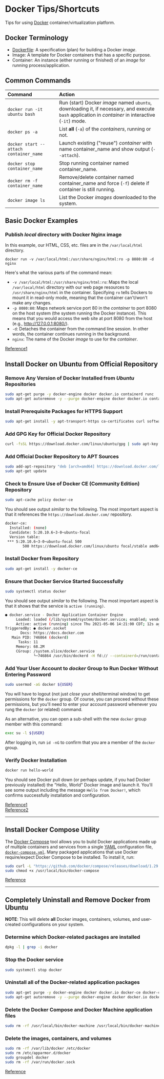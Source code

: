 # Docker Tips/Shortcuts

Tips for using [Docker](https://docker.com/) container/virtualization platform.

## Docker Terminology
- [Dockerfile](): A specification (plan) for building a Docker _image_.
- Image: A template for Docker containers that has a specific purpose.
- Container: An instance (either running or finished) of an _image_ for running process/application.

## Common Commands
| Command | Action   |
|:--------|:---------|
| `docker run -it ubuntu bash` | Run (start) Docker _image_ named `ubuntu`, downloading it, if necessary, and execute `bash` application in _container_ in interactive (`-it`) mode. |
| `docker ps -a` | List **all** (`-a`) of the _containers_, running or not. |
| `docker start --attach container_name` | Launch existing ("reuse") _container_ with name container_name and show output (`--attach`). |
| `docker stop container_name` | Stop running container named container_name. |
| `docker rm -f container_name ` | Remove/delete container named container_name and force (`-f`) delete if container is still running. |
| `docker image ls` | List the Docker _images_ downloaded to the system. |

## Basic Docker Examples

### Publish _local_ directory with Docker Nginx image
In this example, our HTML, CSS, etc. files are in the `/var/local/html` directory.
```
docker run -v /var/local/html:/usr/share/nginx/html:ro -p 8080:80 -d nginx
```
Here's what the various parts of the command mean:
- `-v /var/local/html:/usr/share/nginx/html:ro`: Maps the local `/var/local/html` directory with our web page resources to `/usr/share/nginx/html` in the container. Specifying `ro` tells Dockers to mount it in read-only mode, meaning that the container can't/won't make any changes.
- `-p 8080:80`: Maps network service port 80 in the _container_ to port 8080 on the host system (the system running the Docker instance). This means that you would access the web site at port 8080 from the host (e.g., http://127.0.0.1:8080/).
- `-d`: Detaches the container from the command line session. In other words, the container continues running in the background.
- `nginx`: The name of the Docker _image_ to use for the _container_.



[Reference1](https://stackify.com/docker-tutorial/)

## Install Docker on Ubuntu from Official Repository

### Remove Any Version of Docker Installed from _Ubuntu_ Repositories
```bash
sudo apt-get purge -y docker-engine docker docker.io containerd runc
sudo apt-get autoremove -y --purge docker-engine docker docker.io containerd runc
```

### Install Prerequisite Packages for HTTPS Support
```bash
sudo apt-get install -y apt-transport-https ca-certificates curl software-properties-common gnupg lsb-release
```

### Add GPG Key for Official Docker Repository
```bash
curl -fsSL https://download.docker.com/linux/ubuntu/gpg | sudo apt-key add -
```

### Add Official Docker Repository to APT Sources
```bash
sudo add-apt-repository "deb [arch=amd64] https://download.docker.com/linux/ubuntu $(lsb_release -cs) stable"
sudo apt-get update
```

### Check to Ensure Use of Docker CE (Community Edition) Repository
```bash
sudo apt-cache policy docker-ce
```
You should see output _similar_ to the following. The most important aspect is that it references the `https://download.docker.com/` repository.
```bash
docker-ce:
  Installed: (none)
  Candidate: 5:20.10.6~3-0~ubuntu-focal
  Version table:
 *** 5:20.10.6~3-0~ubuntu-focal 500
        500 https://download.docker.com/linux/ubuntu focal/stable amd64 Packages
```

### Install Docker from Repository
```bash
sudo apt-get install -y docker-ce
```

### Ensure that Docker Service Started Successfully
```bash
sudo systemctl status docker
```
You should see output _similar_ to the following. The most important aspect is that it shows that the service is `active (running)`.
```bash
● docker.service - Docker Application Container Engine
     Loaded: loaded (/lib/systemd/system/docker.service; enabled; vendor preset: enabled)
     Active: active (running) since Thu 2021-05-06 14:21:00 CDT; 12s ago
TriggeredBy: ● docker.socket
       Docs: https://docs.docker.com
   Main PID: 746864 (dockerd)
      Tasks: 11
     Memory: 68.2M
     CGroup: /system.slice/docker.service
             └─746864 /usr/bin/dockerd -H fd:// --containerd=/run/containerd/containerd.sock
```

### Add Your User Account to _docker_ Group to Run Docker Without Entering Password
```bash
sudo usermod -aG docker ${USER}
```
You will have to logout (not just _close_ your shell/terminal window) to get permissions for the `docker` group. Of course, you can proceed without these permissions, but you'll need to enter your account password whenever you rung the `docker` (or related) command.

As an alternative, you can open a sub-shell with the new `docker` group member with this command:
```bash
exec su -l ${USER}
```
After logging in, run `id -nG` to confirm that you are a member of the `docker` group.

### Verify Docker Installation
```bash
docker run hello-world
```
You should see Docker pull down (or perhaps update, if you had Docker previously installed) the "Hello, World" Docker image and launch it. You'll see some output including the message `Hello from Docker!`, which confirms successfully installation and configuration.

[Reference1](https://www.digitalocean.com/community/tutorials/how-to-install-and-use-docker-on-ubuntu-20-04)  
[Reference2](https://docs.docker.com/engine/install/ubuntu/)

***

## Install Docker Compose Utility
The [Docker Compose](https://docs.docker.com/compose/) tool allows you to build Docker applications made up of multiple containers and services from a single [YAML](https://yaml.org/) configuration file, [`docker-compose.yml`](https://docs.docker.com/compose/compose-file/). Many packaged applications that use Docker require/expect Docker Compose to be installed. To install it, run:
```bash
sudo curl -L "https://github.com/docker/compose/releases/download/1.29.1/docker-compose-$(uname -s)-$(uname -m)" -o /usr/local/bin/docker-compose
sudo chmod +x /usr/local/bin/docker-compose
```

[Reference](https://www.digitalocean.com/community/tutorials/how-to-install-and-use-docker-compose-on-ubuntu-20-04)

***

## Completely Uninstall and Remove Docker from Ubuntu

**NOTE**: This will delete **all** Docker images, containers, volumes, and user-created configurations on your system.

### Determine which Docker-related packages are installed
```bash
dpkg -l | grep -i docker
```

### Stop the Docker service
```bash
sudo systemctl stop docker
```

### Uninstall all of the Docker-related application packages
```bash
sudo apt-get purge -y docker-engine docker docker.io docker-ce docker-ce-cli
sudo apt-get autoremove -y --purge docker-engine docker docker.io docker-ce
```

### Delete the Docker Compose and Docker Machine application files
```bash
sudo rm -rf /usr/local/bin/docker-machine /usr/local/bin/docker-machine /etc/bash_completion.d/docker-machine*
```

### Delete the images, containers, and volumes
```bash
sudo rm -rf /var/lib/docker /etc/docker
sudo rm /etc/apparmor.d/docker
sudo groupdel docker
sudo rm -rf /var/run/docker.sock
```

[Reference](https://itectec.com/ubuntu/ubuntu-how-to-completely-uninstall-docker/)
